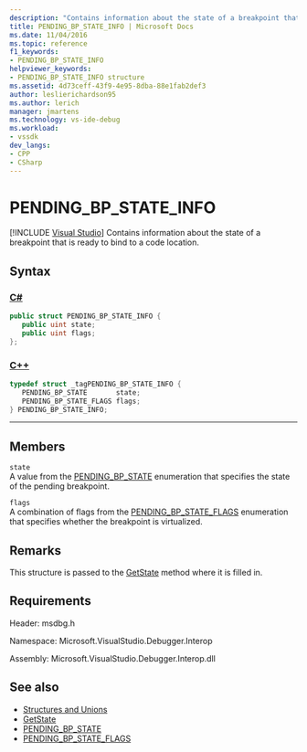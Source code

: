 ```yaml
---
description: "Contains information about the state of a breakpoint that is ready to bind to a code location."
title: PENDING_BP_STATE_INFO | Microsoft Docs
ms.date: 11/04/2016
ms.topic: reference
f1_keywords:
- PENDING_BP_STATE_INFO
helpviewer_keywords:
- PENDING_BP_STATE_INFO structure
ms.assetid: 4d73ceff-43f9-4e95-8dba-88e1fab2def3
author: leslierichardson95
ms.author: lerich
manager: jmartens
ms.technology: vs-ide-debug
ms.workload:
- vssdk
dev_langs:
- CPP
- CSharp
---
```

# PENDING_BP_STATE_INFO

 [!INCLUDE [Visual Studio](~/includes/applies-to-version/vs-windows-only.md)]
Contains information about the state of a breakpoint that is ready to bind to a code location.

## Syntax

### [C#](#tab/csharp)
```csharp
public struct PENDING_BP_STATE_INFO { 
   public uint state;
   public uint flags;
};
```
### [C++](#tab/cpp)
```cpp
typedef struct _tagPENDING_BP_STATE_INFO { 
   PENDING_BP_STATE       state;
   PENDING_BP_STATE_FLAGS flags;
} PENDING_BP_STATE_INFO;
```
---

## Members
 `state`\
 A value from the [PENDING_BP_STATE](../../../extensibility/debugger/reference/pending-bp-state.md) enumeration that specifies the state of the pending breakpoint.

 `flags`\
 A combination of flags from the [PENDING_BP_STATE_FLAGS](../../../extensibility/debugger/reference/pending-bp-state-flags.md) enumeration that specifies whether the breakpoint is virtualized.

## Remarks
 This structure is passed to the [GetState](../../../extensibility/debugger/reference/idebugpendingbreakpoint2-getstate.md) method where it is filled in.

## Requirements
 Header: msdbg.h

 Namespace: Microsoft.VisualStudio.Debugger.Interop

 Assembly: Microsoft.VisualStudio.Debugger.Interop.dll

## See also
- [Structures and Unions](../../../extensibility/debugger/reference/structures-and-unions.md)
- [GetState](../../../extensibility/debugger/reference/idebugpendingbreakpoint2-getstate.md)
- [PENDING_BP_STATE](../../../extensibility/debugger/reference/pending-bp-state.md)
- [PENDING_BP_STATE_FLAGS](../../../extensibility/debugger/reference/pending-bp-state-flags.md)
